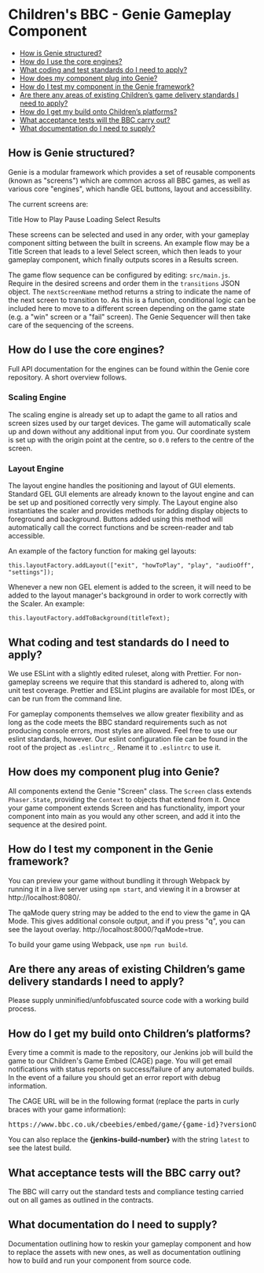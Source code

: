 # Children's BBC - Genie Gameplay Component

* [How is Genie structured?](#how-is-genie-structured)
* [How do I use the core engines?](#how-do-i-use-the-core-engines)
* [What coding and test standards do I need to apply?](#what-coding-and-test-standards-do-i-need-to-apply)
* [How does my component plug into Genie?](#how-does-my-component-plug-into-genie)
* [How do I test my component in the Genie framework?](#how-do-i-test-my-component-in-the-genie-framework)
* [Are there any areas of existing Children’s game delivery standards I need to apply?](#are-there-any-areas-of-existing-children’s-game-delivery-standards-i-need-to-apply)
* [How do I get my build onto Children’s platforms?](#how-do-i-get-my-build-onto-children’s-platforms)
* [What acceptance tests will the BBC carry out?](#what-acceptance-tests-will-the-bbc-carry-out)
* [What documentation do I need to supply?](#what-documentation-do-i-need-to-supply)

## How is Genie structured?

Genie is a modular framework which provides a set of reusable components (known as "screens") which are common across all BBC games, as well as various core "engines", which handle GEL buttons, layout and accessibility.

The current screens are:

Title
How to Play
Pause
Loading
Select
Results

These screens can be selected and used in any order, with your gameplay component sitting between the built in screens. An example flow may be a Title Screen that leads to a level Select screen, which then leads to your gameplay component, which finally outputs scores in a Results screen.

The game flow sequence can be configured by editing: `src/main.js`. Require in the desired screens and order them in the `transitions` JSON object. The `nextScreenName` method returns a string to indicate the name of the next screen to transition to. As this is a function, conditional logic can be included here to move to a different screen depending on the game state (e.g. a "win" screen or a "fail" screen). The Genie Sequencer will then take care of the sequencing of the screens.


## How do I use the core engines?

Full API documentation for the engines can be found within the Genie core repository. A short overview follows.

### Scaling Engine

The scaling engine is already set up to adapt the game to all ratios and screen sizes used by our target devices. The game will automatically scale up and down without any additional input from you. Our coordinate system is set up with the origin point at the centre, so `0.0` refers to the centre of the screen.

### Layout Engine

The layout engine handles the positioning and layout of GUI elements. Standard GEL GUI elements are already known to the layout engine and can be set up and positioned correctly very simply. The Layout engine also instantiates the scaler and provides methods for adding display objects to foreground and background.  Buttons added using this method will automatically call the correct functions and be screen-reader and tab accessible.

An example of the factory function for making gel layouts:

`this.layoutFactory.addLayout(["exit", "howToPlay", "play", "audioOff", "settings"]);`

Whenever a new non GEL element is added to the screen, it will need to be added to the layout manager's background in order to work correctly with the Scaler. An example:

`this.layoutFactory.addToBackground(titleText);`


## What coding and test standards do I need to apply?

We use ESLint with a slightly edited ruleset, along with Prettier. For non-gameplay screens we require that this standard is adhered to, along with unit test coverage. Prettier and ESLint plugins are available for most IDEs, or can be run from the command line.

For gameplay components themselves we allow greater flexibility and as long as the code meets the BBC standard requirements such as not producing console errors, most styles are allowed. Feel free to use our eslint standards, however. Our eslint configuration file can be found in the root of the project as `.eslintrc_`. Rename it to `.eslintrc` to use it.


## How does my component plug into Genie?

All components extend the Genie "Screen" class. The `Screen` class extends `Phaser.State`, providing the `Context` to objects that extend from it. Once your game component extends Screen and has functionality, import your component into main as you would any other screen, and add it into the sequence at the desired point.


## How do I test my component in the Genie framework?

You can preview your game without bundling it through Webpack by running it in a live server using `npm start`, and viewing it in a browser at http://localhost:8080/.

The qaMode query string may be added to the end to view the game in QA Mode. This gives additional console output, and if you press "q", you can see the layout overlay. http://localhost:8000/?qaMode=true.

To build your game using Webpack, use `npm run build`.


## Are there any areas of existing Children’s game delivery standards I need to apply?

Please supply unminified/unfobfuscated source code with a working build process.


## How do I get my build onto Children’s platforms?
Every time a commit is made to the repository, our Jenkins job will build the game to our Children's Game Embed (CAGE) page. You will get email notifications with status reports on success/failure of any automated builds. In the event of a failure you should get an error report with debug information.

The CAGE URL will be in the following format (replace the parts in curly braces with your game information):

<pre>https://www.bbc.co.uk/cbeebies/embed/game/{game-id}?versionOverride={jenkins-build-number}&viewNonPublished=true</pre>

You can also replace the **{jenkins-build-number}** with the string `latest` to see the latest build.

## What acceptance tests will the BBC carry out?

The BBC will carry out the standard tests and compliance testing carried out on all games as outlined in the contracts. 

## What documentation do I need to supply?

Documentation outlining how to reskin your gameplay component and how to replace the assets with new ones, as well as documentation outlining how to build and run your component from source code.